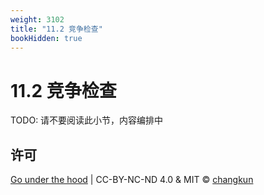 ```yaml
---
weight: 3102
title: "11.2 竞争检查"
bookHidden: true
---
```



# 11.2 竞争检查

TODO: 请不要阅读此小节，内容编排中

## 许可

[Go under the hood](https://github.com/changkun/go-under-the-hood) | CC-BY-NC-ND 4.0 & MIT &copy; [changkun](https://changkun.de)
